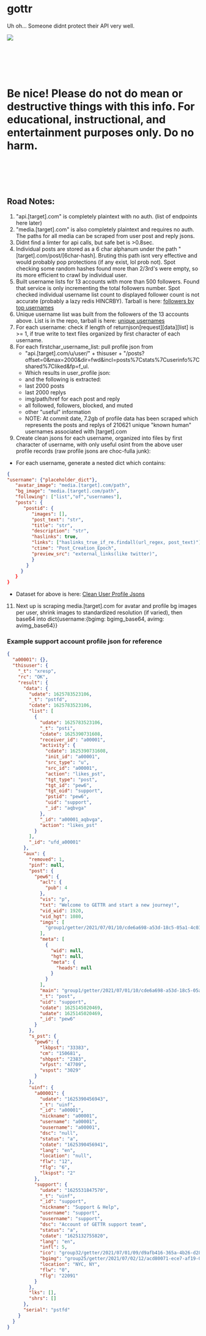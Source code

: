 # gottr

Uh oh... Someone didnt protect their API very well.

![](https://i.imgur.com/BQxUoNC.gif)


<BR><BR><BR><BR>
   
# Be nice! Please do not do mean or destructive things with this info. For educational, instructional, and entertainment purposes only. Do no harm. #

<BR><BR><BR><BR>


## Road Notes: ##
1. "api.[target].com" is completely plaintext with no auth. (list of endpoints here later)
2. "media.[target].com" is also completely plaintext and requires no auth. The paths for all media can be scraped from user post and reply jsons. 
3. Didnt find a limter for api calls, but safe bet is >0.8sec.
4. Individual posts are stored as a 6 char alphanum under the path "[target].com/post/[6char-hash]. Bruting this path isnt very effective and would probably pop protections (if any exist, lol prob not). Spot checking some random hashes found more than 2/3rd's were empty, so its more efficient to crawl by individual user.
5. Built username lists for 13 accounts with more than 500 followers. Found that service is only incrementing the total followers number. Spot checked individual username list count to displayed follower count is not accurate (probably a lazy redis HINCRBY). Tarball is here: [followers by top usernames](http://mentalburden.com/payloads/followers-by-username.tar.gz)
6. Unique username list was built from the followers of the 13 accounts above. List is in the repo, tarball is here: [unique usernames](http://mentalburden.com/payloads/unique-usernames.tar.gz)
7. For each username: check if length of returnjson[request][data][list] is >= 1, if true write to text files organized by first character of each username.
9. For each firstchar_username_list: pull profile json from 
    * "api.[target].com/u/user/" + thisuser + "/posts?offset=0&max=2000&dir=fwd&incl=posts%7Cstats%7Cuserinfo%7Cshared%7Cliked&fp=f_ul.
    * Which results in user_profile json:
    * and the following is extracted:
    * last 2000 posts
    * last 2000 replys
    * img/path/href for each post and reply
    * all followed, followers, blocked, and muted
    * other "useful" information
    * NOTE: At commit date, 7.2gb of profile data has been scraped which represents the posts and replys of 210621 unique "known human" usernames associated with [target].com
10. Create clean jsons for each username, organized into files by first character of username, with only useful osint from the above user profile records (raw profile jsons are choc-fulla junk):
   * For each username, generate a nested dict which contains: 
```json
{
"username": {"placeholder_dict"}, 
   "avatar_image": "media.[target].com/path", 
   "bg_image": "media.[target].com/path",
   "following": ["list","of","usernames"], 
   "posts": {
      "postid": {
         "images": [],
         "post_text": "str",
         "title": "str",
         "description": "str",
         "haslinks": true,
         "links": ["haslinks_true_if_re.findall(url_regex, post_text)"],
         "ctime": "Post_Creation_Epoch",
         "preview_src": "external_links(like twitter)",
         }
       }
     }
   }
}
```
   * Dataset for above is here: [Clean User Profile Jsons](http://mentalburden.com/payloads/gettr-userprofile-jsons.tar.gz)
11. Next up is scraping media.[target].com for avatar and profile bg images per user, shrink images to standardized resolution (if varied), then base64 into dict{username:{bgimg: bgimg_base64, avimg: avimg_base64}}








### Example support account profile json for reference ###
```json
{
  "a00001": {},
  "thisuser": {
    "_t": "xresp",
    "rc": "OK",
    "result": {
      "data": {
        "udate": 1625783523106,
        "_t": "pstfd",
        "cdate": 1625783523106,
        "list": [
          {
            "udate": 1625783523106,
            "_t": "psti",
            "cdate": 1625390731608,
            "receiver_id": "a00001",
            "activity": {
              "cdate": 1625390731608,
              "init_id": "a00001",
              "src_type": "u",
              "src_id": "a00001",
              "action": "likes_pst",
              "tgt_type": "post",
              "tgt_id": "pew6",
              "tgt_oid": "support",
              "pstid": "pew6",
              "uid": "support",
              "_id": "aqbvga"
            },
            "_id": "a00001_aqbvga",
            "action": "likes_pst"
          }
        ],
        "_id": "ufd_a00001"
      },
      "aux": {
        "removed": 1,
        "pinf": null,
        "post": {
          "pew6": {
            "acl": {
              "pub": 4
            },
            "vis": "p",
            "txt": "Welcome to GETTR and start a new journey!",
            "vid_wid": 1920,
            "vid_hgt": 1080,
            "imgs": [
              "group1/getter/2021/07/01/10/cde6a698-a53d-18c5-05a1-4c03eb29013c/a38d12f846dc2834c7ad8846f3e97623.jpg"
            ],
            "meta": [
              {
                "wid": null,
                "hgt": null,
                "meta": {
                  "heads": null
                }
              }
            ],
            "main": "group1/getter/2021/07/01/10/cde6a698-a53d-18c5-05a1-4c03eb29013c/a38d12f846dc2834c7ad8846f3e97623.jpg",
            "_t": "post",
            "uid": "support",
            "cdate": 1625145020469,
            "udate": 1625145020469,
            "_id": "pew6"
          }
        },
        "s_pst": {
          "pew6": {
            "lkbpst": "33383",
            "cm": "150681",
            "shbpst": "2383",
            "vfpst": "47709",
            "vspst": "3029"
          }
        },
        "uinf": {
          "a00001": {
            "udate": "1625390456943",
            "_t": "uinf",
            "_id": "a00001",
            "nickname": "a00001",
            "username": "a00001",
            "ousername": "a00001",
            "dsc": "null",
            "status": "a",
            "cdate": "1625390456941",
            "lang": "en",
            "location": "null",
            "flw": "12",
            "flg": "6",
            "lkspst": "2"
          },
          "support": {
            "udate": "1625531847570",
            "_t": "uinf",
            "_id": "support",
            "nickname": "Support & Help",
            "username": "support",
            "ousername": "support",
            "dsc": "Account of GETTR support team",
            "status": "a",
            "cdate": "1625132755820",
            "lang": "en",
            "infl": 5,
            "ico": "group32/getter/2021/07/01/09/d9afb416-365a-4b26-d286-77e896dcb2b5/e0a628c3ce79d5178af9f033868f9153.jpg",
            "bgimg": "group25/getter/2021/07/02/12/acd80071-ece7-af19-03b6-c864f5a44268/c205b9f9e47b265756c4d07dd9ba8ffc.jpg",
            "location": "NYC, NY",
            "flw": "0",
            "flg": "22091"
          }
        },
        "lks": [],
        "shrs": []
      },
      "serial": "pstfd"
    }
  }
}
```
